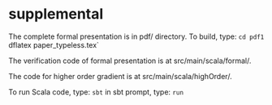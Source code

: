 # supplemental

The complete formal presentation is in pdf/ directory. To build, type:
`cd pdf1
`dflatex paper_typeless.tex`

The verification code of formal presentation is at src/main/scala/formal/.

The code for higher order gradient is at src/main/scala/highOrder/.

To run Scala code, type:
`sbt`
in sbt prompt, type:
`run`

